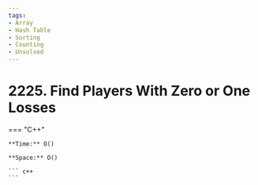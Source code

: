 ```yaml
---
tags:
- Array
- Hash Table
- Sorting
- Counting
- Unsolved
---
```



# 2225. Find Players With Zero or One Losses

=== "C++"

    **Time:** O()

    **Space:** O()

    ``` c++
    ```